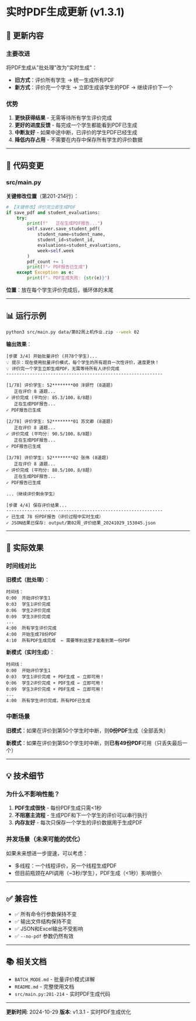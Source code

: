 # 实时PDF生成更新 (v1.3.1)

## 📝 更新内容

### 主要改进
将PDF生成从"批处理"改为"实时生成"：
- **旧方式**：评价所有学生 → 统一生成所有PDF
- **新方式**：评价完一个学生 → 立即生成该学生的PDF → 继续评价下一个

### 优势
1. **更快获得结果** - 无需等待所有学生评价完成
2. **更好的进度反馈** - 每完成一个学生都能看到PDF已生成
3. **中断友好** - 如果中途中断，已评价的学生PDF已经生成
4. **降低内存占用** - 不需要在内存中保存所有学生的评价数据

---

## 🔧 代码变更

### src/main.py

**关键修改位置**（第201-214行）：

```python
# 【关键修改】评价完立即生成PDF
if save_pdf and student_evaluations:
    try:
        print(f"   正在生成PDF报告...")
        self.saver.save_student_pdf(
            student_name=student_name,
            student_id=student_id,
            evaluations=student_evaluations,
            week=self.week
        )
        pdf_count += 1
        print(f"✓ PDF报告已生成")
    except Exception as e:
        print(f"⚠ PDF生成失败: {str(e)}")
```

**位置**：放在每个学生评价完成后，循环体的末尾

---

## 📊 运行示例

```bash
python3 src/main.py data/第02周上机作业.zip --week 02
```

**输出效果**：
```
[步骤 3/4] 开始批量评价 (共78个学生)...
💡 提示：现在使用批量评价模式，每个学生的所有题目一次性评价，速度更快！
💡 评价完一个学生立即生成PDF，无需等待所有人评价完成
------------------------------------------------------------

[1/78] 评价学生: 52********00 泮妍竹 (8道题)
   正在评价 8 道题...
✓ 评价完成 (平均分: 85.3/100，8/8题)
   正在生成PDF报告...
✓ PDF报告已生成

[2/78] 评价学生: 52********01 苏文卿 (8道题)
   正在评价 8 道题...
✓ 评价完成 (平均分: 90.5/100，8/8题)
   正在生成PDF报告...
✓ PDF报告已生成

[3/78] 评价学生: 52********02 张伟 (8道题)
   正在评价 8 道题...
✓ 评价完成 (平均分: 88.5/100，8/8题)
   正在生成PDF报告...
✓ PDF报告已生成

...（继续评价剩余学生）

[步骤 4/4] 保存评价结果...
------------------------------------------------------------
✓ 已生成 78 份PDF报告（评价过程中实时生成）
✓ JSON结果已保存: output/第02周_评价结果_20241029_153045.json
```

---

## 🎯 实际效果

### 时间线对比

**旧模式（批处理）**：
```
时间线：
0:00  开始评价学生1
0:03  学生1评价完成
0:06  学生2评价完成
0:09  学生3评价完成
...
4:00  所有学生评价完成
4:00  开始生成78份PDF
4:10  所有PDF生成完成  ← 需要等到这里才能看到第一份PDF
```

**新模式（实时生成）**：
```
时间线：
0:00  开始评价学生1
0:03  学生1评价完成 + PDF生成 ← 立即可用！
0:06  学生2评价完成 + PDF生成 ← 立即可用！
0:09  学生3评价完成 + PDF生成 ← 立即可用！
...
4:00  所有学生评价完成，所有PDF已生成
```

### 中断场景

**旧模式**：如果在评价到第50个学生时中断，则**0份PDF**生成（全部丢失）

**新模式**：如果在评价到第50个学生时中断，则**已有49份PDF**可用（只丢失最后一个）

---

## 💡 技术细节

### 为什么不影响性能？

1. **PDF生成很快** - 每份PDF生成只需<1秒
2. **不阻塞主流程** - 生成PDF和下一个学生的评价可以串行执行
3. **内存友好** - 每次只保存一个学生的评价数据用于生成PDF

### 并发场景（未来可能的优化）

如果未来想进一步提速，可以考虑：
- 多线程：一个线程评价，另一个线程生成PDF
- 但目前瓶颈在API调用（~3秒/学生），PDF生成（<1秒）影响很小

---

## ✅ 兼容性

- ✅ 所有命令行参数保持不变
- ✅ 输出文件结构保持不变
- ✅ JSON和Excel输出不受影响
- ✅ `--no-pdf` 参数仍然有效

---

## 📚 相关文档

- `BATCH_MODE.md` - 批量评价模式详解
- `README.md` - 完整使用文档
- `src/main.py:201-214` - 实时PDF生成代码

---

**更新时间**: 2024-10-29
**版本**: v1.3.1 - 实时PDF生成优化
